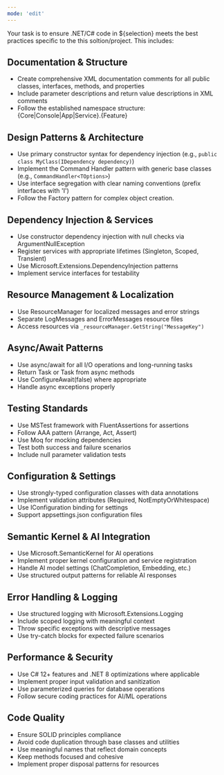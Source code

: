 ```yaml
---
mode: 'edit'
---
```

Your task is to ensure .NET/C# code in ${selection} meets the best practices specific to the this soltion/project. This includes:

## Documentation & Structure
- Create comprehensive XML documentation comments for all public classes, interfaces, methods, and properties
- Include parameter descriptions and return value descriptions in XML comments
- Follow the established namespace structure: {Core|Console|App|Service}.{Feature}

## Design Patterns & Architecture
- Use primary constructor syntax for dependency injection (e.g., `public class MyClass(IDependency dependency)`)
- Implement the Command Handler pattern with generic base classes (e.g., `CommandHandler<TOptions>`)
- Use interface segregation with clear naming conventions (prefix interfaces with 'I')
- Follow the Factory pattern for complex object creation.

## Dependency Injection & Services
- Use constructor dependency injection with null checks via ArgumentNullException
- Register services with appropriate lifetimes (Singleton, Scoped, Transient)
- Use Microsoft.Extensions.DependencyInjection patterns
- Implement service interfaces for testability

## Resource Management & Localization
- Use ResourceManager for localized messages and error strings
- Separate LogMessages and ErrorMessages resource files
- Access resources via `_resourceManager.GetString("MessageKey")`

## Async/Await Patterns
- Use async/await for all I/O operations and long-running tasks
- Return Task or Task<T> from async methods
- Use ConfigureAwait(false) where appropriate
- Handle async exceptions properly

## Testing Standards
- Use MSTest framework with FluentAssertions for assertions
- Follow AAA pattern (Arrange, Act, Assert)
- Use Moq for mocking dependencies
- Test both success and failure scenarios
- Include null parameter validation tests

## Configuration & Settings
- Use strongly-typed configuration classes with data annotations
- Implement validation attributes (Required, NotEmptyOrWhitespace)
- Use IConfiguration binding for settings
- Support appsettings.json configuration files

## Semantic Kernel & AI Integration
- Use Microsoft.SemanticKernel for AI operations
- Implement proper kernel configuration and service registration
- Handle AI model settings (ChatCompletion, Embedding, etc.)
- Use structured output patterns for reliable AI responses

## Error Handling & Logging
- Use structured logging with Microsoft.Extensions.Logging
- Include scoped logging with meaningful context
- Throw specific exceptions with descriptive messages
- Use try-catch blocks for expected failure scenarios

## Performance & Security
- Use C# 12+ features and .NET 8 optimizations where applicable
- Implement proper input validation and sanitization
- Use parameterized queries for database operations
- Follow secure coding practices for AI/ML operations

## Code Quality
- Ensure SOLID principles compliance
- Avoid code duplication through base classes and utilities
- Use meaningful names that reflect domain concepts
- Keep methods focused and cohesive
- Implement proper disposal patterns for resources
